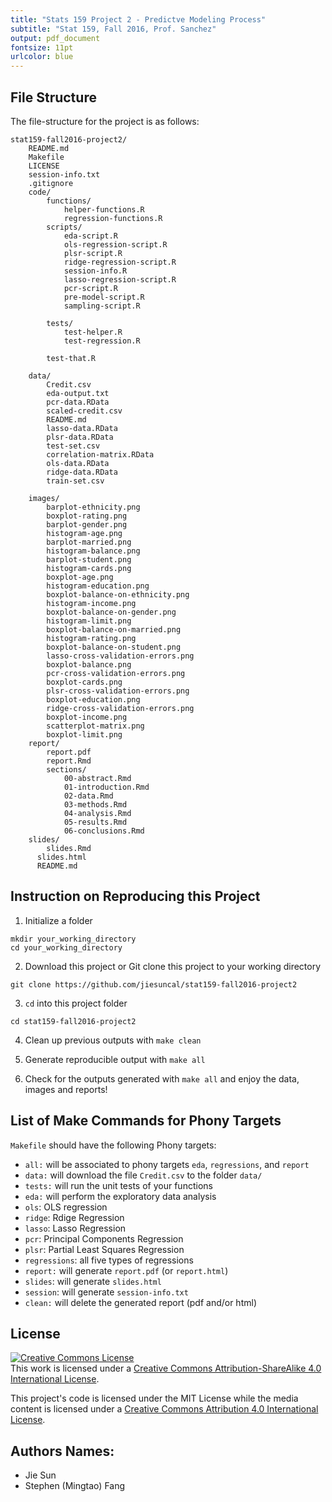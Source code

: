 ```yaml
---
title: "Stats 159 Project 2 - Predictve Modeling Process"
subtitle: "Stat 159, Fall 2016, Prof. Sanchez"
output: pdf_document
fontsize: 11pt
urlcolor: blue
---
```


## File Structure

The file-structure for the project is as follows:

```
stat159-fall2016-project2/
    README.md
    Makefile
    LICENSE
    session-info.txt
    .gitignore
    code/
    	functions/
        	helper-functions.R
        	regression-functions.R
    	scripts/
        	eda-script.R
        	ols-regression-script.R
        	plsr-script.R
        	ridge-regression-script.R
        	session-info.R
			lasso-regression-script.R
			pcr-script.R
			pre-model-script.R
			sampling-script.R

    	tests/
        	test-helper.R
        	test-regression.R

        test-that.R

    data/
      	Credit.csv
		eda-output.txt
		pcr-data.RData
		scaled-credit.csv
		README.md
		lasso-data.RData
		plsr-data.RData
		test-set.csv
		correlation-matrix.RData
		ols-data.RData
		ridge-data.RData
		train-set.csv

    images/
   		barplot-ethnicity.png
   		boxplot-rating.png
		barplot-gender.png			
		histogram-age.png
		barplot-married.png
		histogram-balance.png
		barplot-student.png
		histogram-cards.png
		boxplot-age.png
		histogram-education.png
		boxplot-balance-on-ethnicity.png
		histogram-income.png
		boxplot-balance-on-gender.png
		histogram-limit.png
		boxplot-balance-on-married.png
		histogram-rating.png
		boxplot-balance-on-student.png
		lasso-cross-validation-errors.png
		boxplot-balance.png
		pcr-cross-validation-errors.png
		boxplot-cards.png
		plsr-cross-validation-errors.png
		boxplot-education.png
		ridge-cross-validation-errors.png
		boxplot-income.png
		scatterplot-matrix.png
		boxplot-limit.png
    report/
    	report.pdf
    	report.Rmd
      	sections/
        	00-abstract.Rmd
        	01-introduction.Rmd
        	02-data.Rmd
        	03-methods.Rmd
        	04-analysis.Rmd
        	05-results.Rmd
        	06-conclusions.Rmd
    slides/
    	slides.Rmd
      slides.html
      README.md
```

## Instruction on Reproducing this Project
1. Initialize a folder

  ```
  mkdir your_working_directory
  cd your_working_directory
  ```

2. Download this project or Git clone this project to your working directory

  ```
  git clone https://github.com/jiesuncal/stat159-fall2016-project2
  ```

3. `cd` into this project folder

  ```
  cd stat159-fall2016-project2
  ```

4. Clean up previous outputs with `make clean`

5. Generate reproducible output with `make all`

6. Check for the outputs generated with `make all` and enjoy the data, images and reports!

## List of Make Commands for Phony Targets

`Makefile` should have the following Phony targets:

- `all:` will be associated to phony targets `eda`, `regressions`, and `report`
- `data:` will download the file `Credit.csv` to the folder `data/`
- `tests:` will run the unit tests of your functions
- `eda:` will perform the exploratory data analysis
- `ols`: OLS regression
- `ridge`: Rdige Regression
- `lasso`: Lasso Regression
- `pcr`: Principal Components Regression
- `plsr`: Partial Least Squares Regression
- `regressions`: all five types of regressions
- `report:` will generate `report.pdf` (or `report.html`)
- `slides`: will generate `slides.html`
- `session`: will generate `session-info.txt`
- `clean:` will delete the generated report (pdf and/or html)



## License
<a rel="license" href="http://creativecommons.org/licenses/by-sa/4.0/"><img alt="Creative Commons License" style="border-width:0" src="https://i.creativecommons.org/l/by-sa/4.0/88x31.png" /></a><br />This work is licensed under a <a rel="license" href="http://creativecommons.org/licenses/by-sa/4.0/">Creative Commons Attribution-ShareAlike 4.0 International License</a>.

This project's code is licensed under the MIT License while the media content is licensed under a [Creative Commons Attribution 4.0 International License](http://creativecommons.org/licenses/by/4.0/).

## Authors Names:
* Jie Sun
* Stephen (Mingtao) Fang

